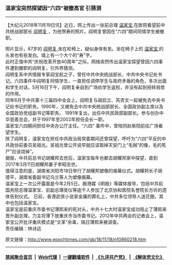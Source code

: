 ### 温家宝突然探望因“六四”被撤高官 引猜测
------------------------

<p>
 【大纪元2018年11月19日讯】近日，网上传出一张前总理
 <a href="http://www.epochtimes.com/gb/tag/%E6%B8%A9%E5%AE%B6%E5%AE%9D.html">
  温家宝
 </a>
 在医院看望前中共统战部部长
 <a href="http://www.epochtimes.com/gb/tag/%E9%98%8E%E6%98%8E%E5%A4%8D.html">
  阎明复
 </a>
 ，为他贺寿的照片。阎明复曾因在“六四”期间同情学生被撤职。
</p>
<div class="" data-block="true" data-editor="fv0m0" data-offset-key="2bidg-0-0">
 <div class="public-DraftStyleDefault-block public-DraftStyleDefault-ltr" data-offset-key="2bidg-0-0">
  <span data-offset-key="2bidg-0-0">
   照片显示，87岁的
   <a href="http://www.epochtimes.com/gb/tag/%E9%98%8E%E6%98%8E%E5%A4%8D.html">
    阎明复
   </a>
   坐在轮椅上，疑似身体有恙。坐在椅子上的
   <a href="http://www.epochtimes.com/gb/tag/%E6%B8%A9%E5%AE%B6%E5%AE%9D.html">
    温家宝
   </a>
   的头发也有些发白。墙上有一个大个的“寿”字。
  </span>
 </div>
</div>
<div class="public-DraftStyleDefault-block public-DraftStyleDefault-ltr" data-offset-key="2bidg-0-0">
</div>
<div class="public-DraftStyleDefault-block public-DraftStyleDefault-ltr" data-offset-key="2bidg-0-0">
 此时正值中共“庆祝改革开放40周年”之际，网络突然传出温家宝探望曾因六四事件遭到撤职的阎明复，引外界猜测。
</div>
<div class="" data-block="true" data-editor="fv0m0" data-offset-key="2g3qd-0-0">
 <div class="public-DraftStyleDefault-block public-DraftStyleDefault-ltr" data-offset-key="2g3qd-0-0">
  <span data-offset-key="2g3qd-0-0">
  </span>
 </div>
</div>
<div class="" data-block="true" data-editor="fv0m0" data-offset-key="6erdh-0-0">
 <div class="public-DraftStyleDefault-block public-DraftStyleDefault-ltr" data-offset-key="6erdh-0-0">
  <span data-offset-key="6erdh-0-0">
   阎明复系中共情报专家阎宝航之子，曾任中共中央统战部长，中共中央书记处书记。六四事件中阎明复同情学生，一直担任调停学生与政府矛盾的角色，多次出面和学生对话，5月16日下午，阎明复亲自到广场劝学生返校，并没有起到扭转局势的作用。
  </span>
 </div>
</div>
<div class="" data-block="true" data-editor="fv0m0" data-offset-key="bi648-0-0">
 <div class="public-DraftStyleDefault-block public-DraftStyleDefault-ltr" data-offset-key="bi648-0-0">
  <span data-offset-key="bi648-0-0">
  </span>
 </div>
</div>
<div class="" data-block="true" data-editor="fv0m0" data-offset-key="4rcsu-0-0">
 <div class="public-DraftStyleDefault-block public-DraftStyleDefault-ltr" data-offset-key="4rcsu-0-0">
  <span data-offset-key="4rcsu-0-0">
   同年6月于中共第十三届四中全会上，阎明复与胡启立、芮杏文一起被免去中央书记处书记的职务。1990年，又被免去中共中央统战部部长、全国政协副主席以及全国政协党组副书记等职务。
  </span>
  1991年复出，出任中共民政部副部长。参与创办中华慈善总会，并于1997年至2002年担任会长一职。
 </div>
</div>
<div class="" data-block="true" data-editor="fv0m0" data-offset-key="5l727-0-0">
 <div class="public-DraftStyleDefault-block public-DraftStyleDefault-ltr" data-offset-key="5l727-0-0">
  <span data-offset-key="5l727-0-0">
  </span>
 </div>
</div>
<div class="" data-block="true" data-editor="fv0m0" data-offset-key="5i81g-0-0">
 <div class="public-DraftStyleDefault-block public-DraftStyleDefault-ltr" data-offset-key="5i81g-0-0">
  <span data-offset-key="5i81g-0-0">
   温家宝六四期间担任中央办公厅主任。“六四” 事件中，曾陪同赵紫阳前往广场看望学生。
  </span>
 </div>
 <div class="public-DraftStyleDefault-block public-DraftStyleDefault-ltr" data-offset-key="5i81g-0-0">
 </div>
</div>
<div class="public-DraftStyleDefault-block public-DraftStyleDefault-ltr" data-offset-key="5i81g-0-0">
 <div class="public-DraftStyleDefault-block public-DraftStyleDefault-ltr" data-offset-key="5i81g-0-0">
  <div class="public-DraftStyleDefault-block public-DraftStyleDefault-ltr" data-offset-key="5i81g-0-0">
   除了阎明复，温家宝在担任中共政治局常委期间还曾探望，呼吁为“六四”平反的中共政协前委员吴祖光。吴祖光曾公开说早就应该取掉天安门上“毛贼”的像，毛的死尸“应该烧掉”。
  </div>
  <div class="public-DraftStyleDefault-block public-DraftStyleDefault-ltr" data-offset-key="5i81g-0-0">
  </div>
  <div class="public-DraftStyleDefault-block public-DraftStyleDefault-ltr" data-offset-key="5i81g-0-0">
   据报，中共前总书记胡耀邦去世后，温家宝每年也都去胡耀邦家中探望，直到2017年3月11日胡耀邦妻子李昭去世。
  </div>
  <div class="public-DraftStyleDefault-block public-DraftStyleDefault-ltr" data-offset-key="5i81g-0-0">
  </div>
 </div>
</div>
<div class="" data-block="true" data-editor="fv0m0" data-offset-key="5i81g-0-0">
 <div class="public-DraftStyleDefault-block public-DraftStyleDefault-ltr" data-offset-key="5i81g-0-0">
  <div class="public-DraftStyleDefault-block public-DraftStyleDefault-ltr" data-offset-key="5i81g-0-0">
   值得注意的是，湖南省浏阳市18日举行了胡耀邦塑像的揭幕仪式。胡耀邦长子胡德平，湖南省委副书记乌兰等人为塑像揭幕。
  </div>
 </div>
</div>
<div class="" data-block="true" data-editor="fv0m0" data-offset-key="6j08g-0-0">
 <div class="public-DraftStyleDefault-block public-DraftStyleDefault-ltr" data-offset-key="6j08g-0-0">
  <span data-offset-key="6j08g-0-0">
  </span>
 </div>
</div>
<div class="" data-block="true" data-editor="fv0m0" data-offset-key="4b84b-0-0">
 <div class="public-DraftStyleDefault-block public-DraftStyleDefault-ltr" data-offset-key="4b84b-0-0">
  <span data-offset-key="4b84b-0-0">
   温家宝上一次公开露面是今年2月5日。据港媒《明报》等媒体报导，包括中共前国务院总理温家宝、前副总理吴仪等逾千人参加了北京协和医院名誉院长方圻的遗体告别仪式。
  </span>
  日前，香港武侠小说家金庸的葬礼上，中共多位领导人送花圈，其中也包括温家宝。
 </div>
</div>
<div class="" data-block="true" data-editor="fv0m0" data-offset-key="72lnd-0-0">
 <div class="public-DraftStyleDefault-block public-DraftStyleDefault-ltr" data-offset-key="72lnd-0-0">
  <span data-offset-key="72lnd-0-0">
  </span>
 </div>
</div>
<div class="" data-block="true" data-editor="fv0m0" data-offset-key="c8ak1-0-0">
 <div class="public-DraftStyleDefault-block public-DraftStyleDefault-ltr" data-offset-key="c8ak1-0-0">
  <span data-offset-key="c8ak1-0-0">
   温家宝是前重庆市委书记薄熙来的死对头，中共十七大时温家宝成功阻止了薄熙来晋升副总理，力主将薄下放重庆市当市委书记。2012年中共两会的记者会上，温家宝公开批评重庆模式是“文革”余毒，隔日薄熙来被调查。
  </span>
 </div>
</div>
<div class="public-DraftStyleDefault-block public-DraftStyleDefault-ltr" data-offset-key="c8ak1-0-0">
</div>
<div class="" data-block="true" data-editor="fv0m0" data-offset-key="c8ak1-0-0">
 <div class="public-DraftStyleDefault-block public-DraftStyleDefault-ltr" data-offset-key="c8ak1-0-0">
  责任编辑：林诗远
 </div>
</div>

原文链接：http://www.epochtimes.com/gb/18/11/18/n10860218.htm


------------------------
#### [禁闻聚合首页](https://github.com/gfw-breaker/banned-news/blob/master/README.md) &nbsp;|&nbsp; [Web代理](https://github.com/gfw-breaker/open-proxy/blob/master/README.md) &nbsp;|&nbsp; [一键翻墙软件](https://github.com/gfw-breaker/nogfw/blob/master/README.md) &nbsp;|&nbsp; [《九评共产党》](https://github.com/gfw-breaker/9ping.md/blob/master/README.md#九评之一评共产党是什么) &nbsp;|&nbsp; [《解体党文化》](https://github.com/gfw-breaker/jtdwh.md/blob/master/README.md#绪论)